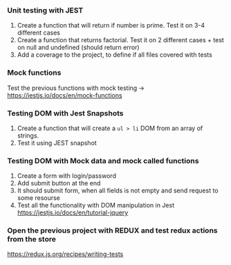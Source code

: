### Unit testing with JEST

1. Create a function that will return if number is prime. Test it on 3-4 different cases
2. Create a function that returns factorial. Test it on 2 different cases + test on null and undefined (should return error)
3. Add a coverage to the project, to define if all files covered with tests

### Mock functions

Test the previous functions with mock testing -> https://jestjs.io/docs/en/mock-functions

### Testing DOM with Jest Snapshots

1. Create a function that will create a `ul > li` DOM from an array of strings.
2. Test it using JEST snapshot

### Testing DOM with Mock data and mock called functions

1. Create a form with login/password
2. Add submit button at the end
3. It should submit form, when all fields is not empty and send request to some resourse
4. Test all the functionality with DOM manipulation in Jest
https://jestjs.io/docs/en/tutorial-jquery


### Open the previous project with REDUX and test redux actions from the store
https://redux.js.org/recipes/writing-tests
